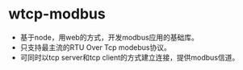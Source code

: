 # wtcp-modbus
- 基于node，用web的方式，开发modbus应用的基础库。
- 只支持最主流的RTU Over Tcp modebus协议。
- 可同时以tcp server和tcp client的方式建立连接，提供modbus信道。


